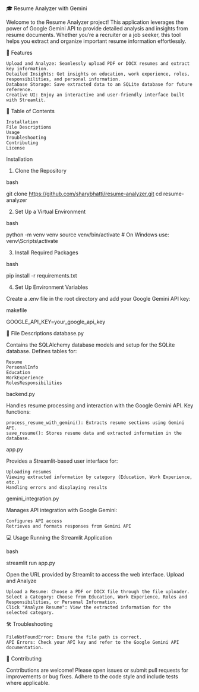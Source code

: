 🎓 Resume Analyzer with Gemini 

Welcome to the Resume Analyzer project! This application leverages the power of Google Gemini API to provide detailed analysis and insights from resume documents. Whether you’re a recruiter or a job seeker, this tool helps you extract and organize important resume information effortlessly.


🚀 Features

    Upload and Analyze: Seamlessly upload PDF or DOCX resumes and extract key information.
    Detailed Insights: Get insights on education, work experience, roles, responsibilities, and personal information.
    Database Storage: Save extracted data to an SQLite database for future reference.
    Creative UI: Enjoy an interactive and user-friendly interface built with Streamlit.

📜 Table of Contents

    Installation
    File Descriptions
    Usage
    Troubleshooting
    Contributing
    License

Installation
1. Clone the Repository

bash

git clone https://github.com/sharybhatti/resume-analyzer.git
cd resume-analyzer

2. Set Up a Virtual Environment

bash

python -m venv venv
source venv/bin/activate  # On Windows use: venv\Scripts\activate

3. Install Required Packages

bash

pip install -r requirements.txt

4. Set Up Environment Variables

Create a .env file in the root directory and add your Google Gemini API key:

makefile

GOOGLE_API_KEY=your_google_api_key

📂 File Descriptions
database.py

Contains the SQLAlchemy database models and setup for the SQLite database. Defines tables for:

    Resume
    PersonalInfo
    Education
    WorkExperience
    RolesResponsibilities

backend.py

Handles resume processing and interaction with the Google Gemini API. Key functions:

    process_resume_with_gemini(): Extracts resume sections using Gemini API.
    save_resume(): Stores resume data and extracted information in the database.

app.py

Provides a Streamlit-based user interface for:

    Uploading resumes
    Viewing extracted information by category (Education, Work Experience, etc.)
    Handling errors and displaying results

gemini_integration.py

Manages API integration with Google Gemini:

    Configures API access
    Retrieves and formats responses from Gemini API

💻 Usage
Running the Streamlit Application

bash

streamlit run app.py

Open the URL provided by Streamlit to access the web interface.
Upload and Analyze

    Upload a Resume: Choose a PDF or DOCX file through the file uploader.
    Select a Category: Choose from Education, Work Experience, Roles and Responsibilities, or Personal Information.
    Click "Analyze Resume": View the extracted information for the selected category.

🛠️ Troubleshooting

    FileNotFoundError: Ensure the file path is correct.
    API Errors: Check your API key and refer to the Google Gemini API documentation.

🤝 Contributing

Contributions are welcome! Please open issues or submit pull requests for improvements or bug fixes. Adhere to the code style and include tests where applicable.
